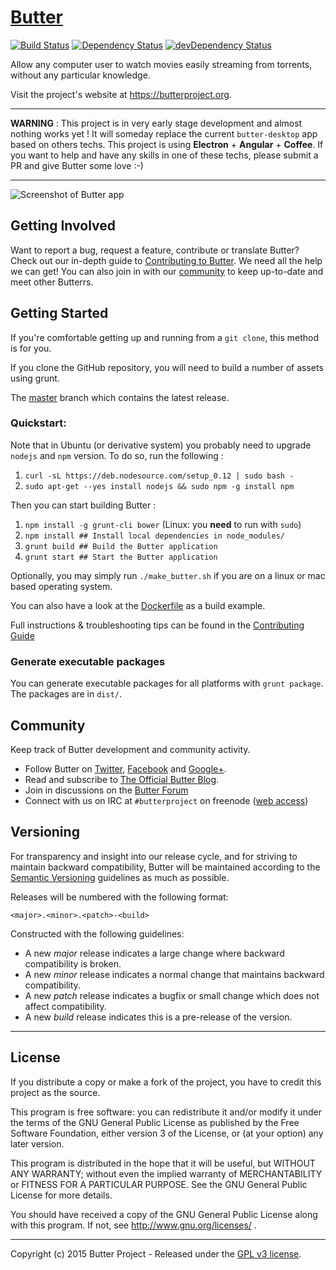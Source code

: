 # [Butter](https://github.com/butterproject/butter-desktop-angular)
[![Build Status](https://travis-ci.org/butterproject/butter-desktop-angular.svg?branch=master)](https://travis-ci.org/butterproject/butter-desktop-angular) [![Dependency Status](https://david-dm.org/butterproject/butter-desktop-angular.svg)](https://david-dm.org/butterproject/butter-desktop-angular) [![devDependency Status](https://david-dm.org/butterproject/butter-desktop-angular/dev-status.svg)](https://david-dm.org/butterproject/butter-desktop-angular#info=devDependencies)

Allow any computer user to watch movies easily streaming from torrents, without any particular knowledge.

Visit the project's website at <https://butterproject.org>.

***

__WARNING__ : This project is in very early stage development and almost nothing works yet ! It will someday replace the current `butter-desktop` app based on others techs. This project is using __Electron__ + __Angular__ + __Coffee__. If you want to help and have any skills in one of these techs, please submit a PR and give Butter some love :-)

***

![Screenshot of Butter app](screenshot.png)

## Getting Involved

Want to report a bug, request a feature, contribute or translate Butter? Check out our in-depth guide to [Contributing to Butter](CONTRIBUTING.md#contributing-to-butter). We need all the help we can get! You can also join in with our [community](README.md#community) to keep up-to-date and meet other Butterrs.

## Getting Started

If you're comfortable getting up and running from a `git clone`, this method is for you.

If you clone the GitHub repository, you will need to build a number of assets using grunt.

The [master](https://github.com/butterproject/butter-desktop-angular) branch which contains the latest release.

### Quickstart:

Note that in Ubuntu (or derivative system) you probably need to upgrade `nodejs` and `npm` version. To do so, run the following :

1. `curl -sL https://deb.nodesource.com/setup_0.12 | sudo bash -`
1. `sudo apt-get --yes install nodejs && sudo npm -g install npm`

Then you can start building Butter :

1. `npm install -g grunt-cli bower` (Linux: you **need** to run with `sudo`)
1. `npm install ## Install local dependencies in node_modules/`
1. `grunt build ## Build the Butter application`
1. `grunt start ## Start the Butter application`

Optionally, you may simply run `./make_butter.sh` if you are on a linux or mac based operating system.

You can also have a look at the [Dockerfile](Dockerfile) as a build example.

Full instructions & troubleshooting tips can be found in the [Contributing Guide](CONTRIBUTING.md#contributing-to-butter)

### Generate executable packages

You can generate executable packages for all platforms with `grunt package`. The packages are in `dist/`.

## Community

Keep track of Butter development and community activity.

* Follow Butter on [Twitter](https://twitter.com/butterproject), [Facebook](https://www.facebook.com/ButterProjectOrg/) and [Google+](https://plus.google.com/communities/111003619134556931561).
* Read and subscribe to [The Official Butter Blog](https://github.com/butterproject/blog).
* Join in discussions on the [Butter Forum](https://www.reddit.com/r/ButterProject)
* Connect with us on IRC at `#butterproject` on freenode ([web access](http://webchat.freenode.net/?channels=butterproject))

## Versioning

For transparency and insight into our release cycle, and for striving to maintain backward compatibility, Butter will be maintained according to the [Semantic Versioning](http://semver.org/) guidelines as much as possible.

Releases will be numbered with the following format:

`<major>.<minor>.<patch>-<build>`

Constructed with the following guidelines:

* A new *major* release indicates a large change where backward compatibility is broken.
* A new *minor* release indicates a normal change that maintains backward compatibility.
* A new *patch* release indicates a bugfix or small change which does not affect compatibility.
* A new *build* release indicates this is a pre-release of the version.

***

## License

If you distribute a copy or make a fork of the project, you have to credit this project as the source.

This program is free software: you can redistribute it and/or modify it under the terms of the GNU General Public License as published by the Free Software Foundation, either version 3 of the License, or (at your option) any later version.

This program is distributed in the hope that it will be useful, but WITHOUT ANY WARRANTY; without even the implied warranty of MERCHANTABILITY or FITNESS FOR A PARTICULAR PURPOSE.  See the GNU General Public License for more details.

You should have received a copy of the GNU General Public License along with this program.  If not, see http://www.gnu.org/licenses/ .

***

Copyright (c) 2015 Butter Project - Released under the
[GPL v3 license](LICENSE.txt).
